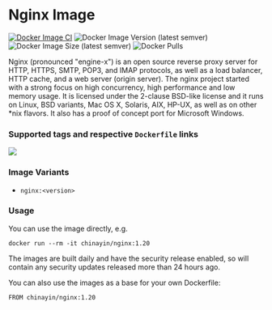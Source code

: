 # Nginx Image

[![Docker Image CI](https://github.com/chinayin-docker/nginx/actions/workflows/ci.yml/badge.svg?event=schedule)](https://github.com/chinayin-docker/nginx/actions/workflows/ci.yml)
![Docker Image Version (latest semver)](https://img.shields.io/docker/v/chinayin/nginx?sort=semver)
![Docker Image Size (latest semver)](https://img.shields.io/docker/image-size/chinayin/nginx?sort=semver)
![Docker Pulls](https://img.shields.io/docker/pulls/chinayin/nginx)

Nginx (pronounced "engine-x") is an open source reverse proxy server for HTTP, HTTPS, SMTP, POP3, and IMAP protocols, as well as a load balancer, HTTP cache, and a web server (origin server). The nginx project started with a strong focus on high concurrency, high performance and low memory usage. It is licensed under the 2-clause BSD-like license and it runs on Linux, BSD variants, Mac OS X, Solaris, AIX, HP-UX, as well as on other *nix flavors. It also has a proof of concept port for Microsoft Windows.

### Supported tags and respective `Dockerfile` links

![](https://img.shields.io/docker/v/chinayin/nginx/1.20)

### Image Variants

- `nginx:<version>`

### Usage

You can use the image directly, e.g.

```
docker run --rm -it chinayin/nginx:1.20
```

The images are built daily and have the security release enabled, so will contain any security updates released more
than 24 hours ago.

You can also use the images as a base for your own Dockerfile:

```
FROM chinayin/nginx:1.20
```
